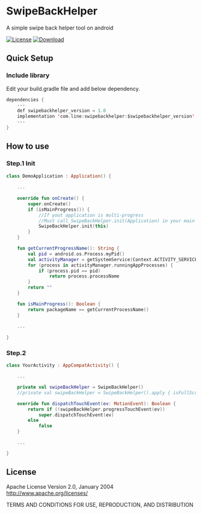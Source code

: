 # SwipeBackHelper
A simple swipe back helper tool on android

[![License](https://img.shields.io/badge/license-Apache%202-green.svg)](https://www.apache.org/licenses/LICENSE-2.0)
[![Download](https://api.bintray.com/packages/swordsoul/line/swipebackhelper/images/download.svg) ](https://bintray.com/swordsoul/line/swipebackhelper/_latestVersion)

## Quick Setup
### Include library

Edit your build.gradle file and add below dependency.
```kotlin
dependencies {
    ···
    def swipebackhelper_version = 1.0
    implementation 'com.line:swipebackhelper:$swipebackhelper_version'
    ···
}
```
## How to use
### Step.1 Init
```kotlin
class DemoApplication : Application() {
   
    ...
    
    override fun onCreate() {
        super.onCreate()
        if (isMainProgress()) {
            //If yout application is multi-progress
            //Must call SwipeBackHelper.init(Application) in your main progress
            SwipeBackHelper.init(this)
        }
    }

    fun getCurrentProgressName(): String {
        val pid = android.os.Process.myPid()
        val activityManager = getSystemService(Context.ACTIVITY_SERVICE) as ActivityManager
        for (process in activityManager.runningAppProcesses) {
            if (process.pid == pid)
                return process.processName
        }
        return ""
    }

    fun isMainProgress(): Boolean {
        return packageName == getCurrentProcessName()
    }
    
    ...
    
}
```
### Step.2
```kotlin
class YourActivity : AppCompatActivity() {

    ...

    private val swipeBackHelper = SwipeBackHelper()
    //private val swipeBackHelper = SwipeBackHelper().apply { isFullScreen = true }

    override fun dispatchTouchEvent(ev: MotionEvent): Boolean {
        return if (!swipeBackHelper.progressTouchEvent(ev))
            super.dispatchTouchEvent(ev)
        else
            false
    }

    ...

}
```
## License
   Apache License
                           Version 2.0, January 2004
                        http://www.apache.org/licenses/

TERMS AND CONDITIONS FOR USE, REPRODUCTION, AND DISTRIBUTION
